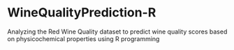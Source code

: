 # WineQualityPrediction-R
Analyzing the Red Wine Quality dataset to predict wine quality scores based on physicochemical properties using R programming
